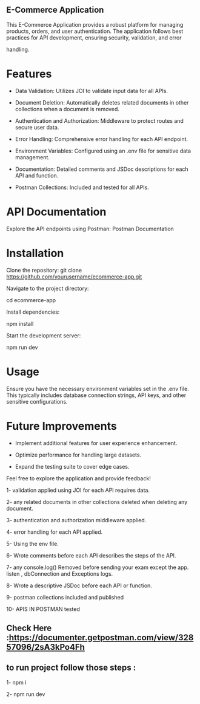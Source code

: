 ## E-Commerce Application

This E-Commerce Application provides a robust platform for managing products, orders, and user authentication. The application follows best practices for API development, ensuring security, validation, and error 

handling.

# Features

-  Data Validation: Utilizes JOI to validate input data for all APIs.

-  Document Deletion: Automatically deletes related documents in other collections when a document is removed.

-  Authentication and Authorization: Middleware to protect routes and secure user data.

-  Error Handling: Comprehensive error handling for each API endpoint.

-  Environment Variables: Configured using an .env file for sensitive data management.

-  Documentation: Detailed comments and JSDoc descriptions for each API and function.

-  Postman Collections: Included and tested for all APIs.


# API Documentation


Explore the API endpoints using Postman: Postman Documentation

# Installation

Clone the repository:
git clone https://github.com/yourusername/ecommerce-app.git


Navigate to the project directory:

cd ecommerce-app


Install dependencies:

npm install


Start the development server:

npm run dev

# Usage

Ensure you have the necessary environment variables set in the .env file. This typically includes database connection strings, API keys, and other sensitive configurations.


# Future Improvements

-  Implement additional features for user experience enhancement.

-  Optimize performance for handling large datasets.

-  Expand the testing suite to cover edge cases.

  Feel free to explore the application and provide feedback!




1- validation applied using JOI for each API requires data.

2- any related documents in other collections deleted when deleting any document.

3- authentication and authorization middleware applied.

4- error handling for each API applied.

5- Using the env file.

6- Wrote comments before each API describes the steps of the API.

7- any console.log() Removed before sending your exam except the app. listen , dbConnection and Exceptions logs.

8- Wrote a descriptive JSDoc before each API or function.

9- postman collections included and published

10- APIS IN POSTMAN tested

## Check Here :https://documenter.getpostman.com/view/32857096/2sA3kPo4Fh

## to run project follow those steps :

1- npm i

2- npm run dev

